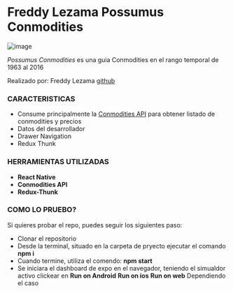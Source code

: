 # Freddy Lezama Possumus Conmodities

![image](https://user-images.githubusercontent.com/39780800/164239302-cfb5a600-2d6e-4418-9413-bb2cfba4832b.png)

*Possumus Conmodities* es una guia Conmodities en el rango temporal de 1963 al 2016

Realizado por: Freddy Lezama [github](https://github.com/gabolezama)

### CARACTERISTICAS

- Consume principalmente la [Conmodities API](https://data.opendatasoft.com/api/records/1.0/search/?dataset=commodity-prices%40public&q=&facet=date&facet=commodity&refine.date=1990) para obtener listado de conmodities y precios
- Datos del desarrollador
- Drawer Navigation
- Redux Thunk


### HERRAMIENTAS UTILIZADAS 

- **React Native**
- **Conmodities API**
- **Redux-Thunk**

### COMO LO PRUEBO?

Si quieres probar el repo, puedes seguir los siguientes paso:

- Clonar el repositorio
- Desde la terminal, situado en la carpeta de pryecto ejecutar el comando **npm i**
- Cuando termine, utiliza el comendo: **npm start**
- Se iniciara el dashboard de expo en el navegador, teniendo el simualdor activo clickear en 
**Run on Android**
**Run on ios**
**Run on web**
Dependiendo el caso
